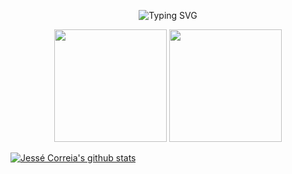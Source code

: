 <p align="center">
  <img src="https://readme-typing-svg.demolab.com?font=Red+Hat+Display&weight=700&size=24&pause=2000&color=0153FF&background=FFE2E200&center=true&random=false&width=435&lines=Jess%C3%A9+Correia+Lins" alt="Typing SVG" />
</p>

<p align="center">
  <img height="180cm" src="https://github-readme-stats.vercel.app/api?username=linspw&count_private=true">
  <img height="180em" src="https://github-readme-stats.vercel.app/api/top-langs/?username=linspw&langs_count=4"/>
</p>

[![Jessé Correia's github stats](https://github-readme-stats-one-bice.vercel.app/api?username=linspw&include_all_commits=true&show_icons=true&count_private=true&role=OWNER,ORGANIZATION_MEMBER,COLLABORATOR&include_orgs=true)](https://github.com/linspw)

